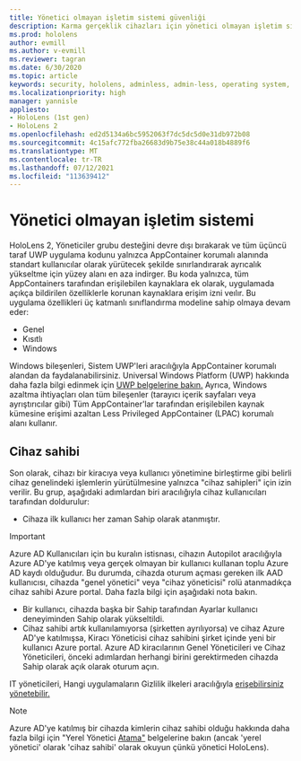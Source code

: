 ```yaml
---
title: Yönetici olmayan işletim sistemi güvenliği
description: Karma gerçeklik cihazları için yönetici olmayan işletim sistemleri, cihaz sahipleri ve HoloLens hakkında bilgi edinebilirsiniz.
ms.prod: hololens
author: evmill
ms.author: v-evmill
ms.reviewer: tagran
ms.date: 6/30/2020
ms.topic: article
keywords: security, hololens, adminless, admin-less, operating system, admin-less operating system, admin os, admin-less os, hololens 2, hololens2 security,
ms.localizationpriority: high
manager: yannisle
appliesto:
- HoloLens (1st gen)
- HoloLens 2
ms.openlocfilehash: ed2d5134a6bc5952063f7dc5dc5d0e31db972b08
ms.sourcegitcommit: 4c15afc772fba26683d9b75e38c44a018b4889f6
ms.translationtype: MT
ms.contentlocale: tr-TR
ms.lasthandoff: 07/12/2021
ms.locfileid: "113639412"
---
```

# <a name="admin-less-operating-system"></a>Yönetici olmayan işletim sistemi

HoloLens 2, Yöneticiler grubu desteğini devre dışı bırakarak ve tüm üçüncü taraf UWP uygulama kodunu yalnızca AppContainer korumalı alanında standart kullanıcılar olarak yürütecek şekilde sınırlandırarak ayrıcalık yükseltme için yüzey alanı en aza indirger. Bu koda yalnızca, tüm AppContainers tarafından erişilebilen kaynaklara ek olarak, uygulamada açıkça bildirilen özelliklerle korunan kaynaklara erişim izni veılır.
Bu uygulama özellikleri üç katmanlı sınıflandırma modeline sahip olmaya devam eder:
  * Genel
  * Kısıtlı
  * Windows

Windows bileşenleri, Sistem UWP'leri aracılığıyla AppContainer korumalı alandan da faydalanabilirsiniz. Universal Windows Platform (UWP) hakkında daha fazla bilgi edinmek için [UWP belgelerine bakın.](/windows/uwp/) Ayrıca, Windows azaltma ihtiyaçları olan tüm bileşenler (tarayıcı içerik sayfaları veya ayrıştırıcılar gibi) Tüm AppContainer'lar tarafından erişilebilen kaynak kümesine erişimi azaltan Less Privileged AppContainer (LPAC) korumalı alanı kullanır.

## <a name="device-owner"></a>Cihaz sahibi

Son olarak, cihazı bir kiracıya veya kullanıcı yönetimine birleştirme gibi belirli cihaz genelindeki işlemlerin yürütülmesine yalnızca "cihaz sahipleri" için izin verilir. Bu grup, aşağıdaki adımlardan biri aracılığıyla cihaz kullanıcıları tarafından doldurulur:
  * Cihaza ilk kullanıcı her zaman Sahip olarak atanmıştır. 
> [!IMPORTANT]
>Azure AD Kullanıcıları için bu kuralın istisnası, cihazın Autopilot aracılığıyla Azure AD'ye katılmış veya gerçek olmayan bir kullanıcı kullanan toplu Azure AD kaydı olduğudur. Bu durumda, cihazda oturum açması gereken ilk AAD kullanıcısı, cihazda "genel yönetici" veya "cihaz yöneticisi" rolü atanmadıkça cihaz sahibi Azure portal. Daha fazla bilgi için aşağıdaki nota bakın.  

  * Bir kullanıcı, cihazda başka bir Sahip tarafından Ayarlar kullanıcı deneyiminden Sahip olarak yükseltildi.
  * Cihaz sahibi artık kullanılamıyorsa (şirketten ayrılıyorsa) ve cihaz Azure AD'ye katılmışsa, Kiracı Yöneticisi cihaz sahibini şirket içinde yeni bir kullanıcı Azure portal. Azure AD kiracılarının Genel Yöneticileri ve Cihaz Yöneticileri, önceki adımlardan herhangi birini gerektirmeden cihazda Sahip olarak açık olarak oturum açın.  

 IT yöneticileri, Hangi uygulamaların Gizlilik ilkeleri aracılığıyla [erişebilirsiniz yönetebilir.](/windows/client-management/mdm/policy-csp-privacy) 

> [!NOTE]
> Azure AD'ye katılmış bir cihazda kimlerin cihaz sahibi olduğu hakkında daha fazla bilgi için "Yerel Yönetici [Atama"](/azure/active-directory/devices/assign-local-admin) belgelerine bakın (ancak 'yerel yönetici' olarak 'cihaz sahibi' olarak okuyun çünkü yönetici HoloLens).